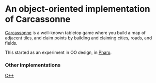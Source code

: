 # An object-oriented implementation of Carcassonne

[Carcassonne](http://www.hans-im-glueck.de/english/) is a well-known tabletop
game where you build a map of adjacent tiles, and claim points by building and
claiming cities, roads, and fields.

This started as an experiment in OO design, in [Pharo](http://pharo.org).

### Other implementations

[C++](https://github.com/ThomasHermans/Carcassonne)

